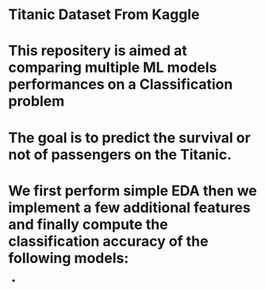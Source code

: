 # Titanic Dataset From Kaggle
# This repositery is aimed at comparing multiple ML models performances on a Classification problem
# The goal is to predict the survival or not of passengers on the Titanic.
# We first perform simple EDA then we implement a few additional features and finally compute the classification accuracy of the following models:
- 
